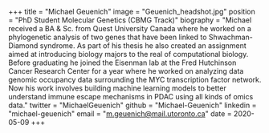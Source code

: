 +++
title = "Michael Geuenich"
image = "Geuenich_headshot.jpg"
position = "PhD Student Molecular Genetics (CBMG Track)"
biography = "Michael received a BA & Sc. from Quest University Canada where he worked on a phylogenetic analysis of two genes that have been linked to Shwachman-Diamond syndrome. As part of his thesis he also created an assignment aimed at introducing biology majors to the real of computational biology. Before graduating he joined the Eisenman lab at the Fred Hutchinson Cancer Research Center for a year where he worked on analyzing data genomic occupancy data surrounding the MYC transcription factor network. Now his work involves building machine learning models to better understand immune escape mechanisms in PDAC using all kinds of omics data."
twitter = "MichaelGeuenich"
github = "Michael-Geuenich"
linkedin = "michael-geuenich"
email = "m.geuenich@mail.utoronto.ca"
date = 2020-05-09
+++